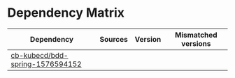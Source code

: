 # Dependency Matrix

Dependency | Sources | Version | Mismatched versions
---------- | ------- | ------- | -------------------
[cb-kubecd/bdd-spring-1576594152](https://github.com/cb-kubecd/bdd-spring-1576594152.git) |  | []() | 
